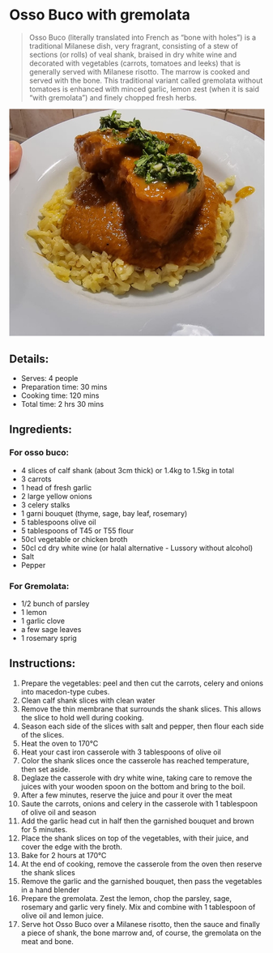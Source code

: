 # Osso Buco with gremolata

> Osso Buco (literally translated into French as “bone with holes”) is a traditional Milanese dish, very fragrant, consisting of a stew of sections (or rolls) of veal shank, braised in dry white wine and decorated with vegetables (carrots, tomatoes and leeks) that is generally served with Milanese risotto. The marrow is cooked and served with the bone.
> This traditional variant called gremolata without tomatoes is enhanced with minced garlic, lemon zest (when it is said “with gremolata”) and finely chopped fresh herbs. 

![Osso Buco with gremolata](https://github.com/anamorph/recettes/blob/main/photos/fr-plat-osso_buco_a_la_gremolata-01.jpg?raw=true)

## Details:
* Serves: 4 people
* Preparation time: 30 mins
* Cooking time: 120 mins
* Total time: 2 hrs 30 mins

## Ingredients:
### For osso buco:
* 4 slices of calf shank (about 3cm thick) or 1.4kg to 1.5kg in total
* 3 carrots
* 1 head of fresh garlic
* 2 large yellow onions
* 3 celery stalks
* 1 garni bouquet (thyme, sage, bay leaf, rosemary)
* 5 tablespoons olive oil
* 5 tablespoons of T45 or T55 flour
* 50cl vegetable or chicken broth
* 50cl cd dry white wine (or halal alternative - Lussory without alcohol)
* Salt
* Pepper

### For Gremolata:
* 1/2 bunch of parsley
* 1 lemon 
* 1 garlic clove
* a few sage leaves
* 1 rosemary sprig


## Instructions:
1. Prepare the vegetables: peel and then cut the carrots, celery and onions into macedon-type cubes. 
2. Clean calf shank slices with clean water
3. Remove the thin membrane that surrounds the shank slices. This allows the slice to hold well during cooking.
4. Season each side of the slices with salt and pepper, then flour each side of the slices.
5. Heat the oven to 170°C
6. Heat your cast iron casserole with 3 tablespoons of olive oil
7. Color the shank slices once the casserole has reached temperature, then set aside.
8. Deglaze the casserole with dry white wine, taking care to remove the juices with your wooden spoon on the bottom and bring to the boil.
9. After a few minutes, reserve the juice and pour it over the meat
10. Saute the carrots, onions and celery in the casserole with 1 tablespoon of olive oil and season
11. Add the garlic head cut in half then the garnished bouquet and brown for 5 minutes.
12. Place the shank slices on top of the vegetables, with their juice, and cover the edge with the broth.
13. Bake for 2 hours at 170°C
14. At the end of cooking, remove the casserole from the oven then reserve the shank slices
15. Remove the garlic and the garnished bouquet, then pass the vegetables in a hand blender
16. Prepare the gremolata. Zest the lemon, chop the parsley, sage, rosemary and garlic very finely. Mix and combine with 1 tablespoon of olive oil and lemon juice.
17. Serve hot Osso Buco over a Milanese risotto, then the sauce and finally a piece of shank, the bone marrow and, of course, the gremolata on the meat and bone.